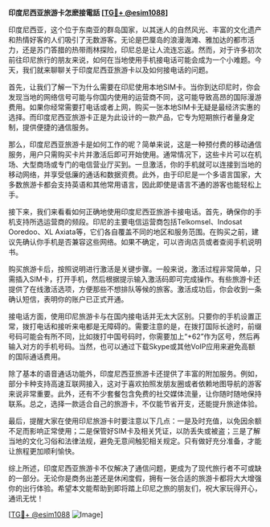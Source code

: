 **印度尼西亚旅游卡怎麽接電話 [[TG💪+ @esim1088](https://t.me/s/esim1088)]**

印度尼西亚，这个位于东南亚的群岛国家，以其迷人的自然风光、丰富的文化遗产和热情好客的人们吸引了无数游客。无论是巴厘岛的浪漫海滩、雅加达的都市活力，还是苏门答腊的热带雨林探险，印尼总是让人流连忘返。然而，对于许多初次前往印尼旅行的朋友来说，如何在当地使用手机接电话可能会成为一个小难题。今天，我们就来聊聊关于印度尼西亚旅游卡以及如何接电话的问题。

首先，让我们了解一下为什么需要在印尼使用本地SIM卡。当你到达印尼时，你会发现当地的网络信号可能与你国内使用的运营商不同，这可能导致高昂的国际漫游费用。如果你经常需要打电话或者上网，购买一张本地SIM卡无疑是最经济实惠的选择。而印度尼西亚旅游卡正是为此设计的一款产品，它专为短期旅行者量身定制，提供便捷的通信服务。

那么，印度尼西亚旅游卡是如何工作的呢？简单来说，这是一种预付费的移动通信服务，用户只需购买卡片并激活后即可开始使用。通常情况下，这些卡片可以在机场、大型商场或专门的电信营业厅买到。一旦激活，你的手机就可以连接到当地的移动网络，并享受低廉的通话和数据资费。此外，由于印尼是一个多语言国家，大多数旅游卡都会支持英语和其他常用语言，因此即使是语言不通的游客也能轻松上手。

接下来，我们来看看如何正确地使用印度尼西亚旅游卡接电话。首先，确保你的手机支持所选运营商的频段。印尼的主要电信运营商包括Telkomsel、Indosat Ooredoo、XL Axiata等，它们各自覆盖不同的地区和服务范围。在购买之前，建议先确认你手机是否兼容这些网络。如果不确定，可以咨询店员或者查阅手机说明书。

购买旅游卡后，按照说明进行激活是关键步骤。一般来说，激活过程非常简单，只需插入SIM卡，打开手机，然后根据提示输入激活码即可完成操作。有些旅游卡还提供了在线激活选项，方便那些不想排队等候的旅客。激活成功后，你会收到一条确认短信，表明你的账户已正式开通。

接电话方面，使用印尼旅游卡与在国内接电话并无太大区别。只要你的手机设置正常，拨打电话和接听来电都是无障碍的。需要注意的是，在拨打国际长途时，前缀号码可能会有所不同，比如拨打中国号码时，你需要加上“+62”作为区号，然后再输入对方的手机号码。当然，也可以通过下载Skype或其他VoIP应用来避免高额的国际通话费用。

除了基本的语音通话功能外，印度尼西亚旅游卡还提供了丰富的附加服务。例如，部分卡种支持高速互联网接入，这对于喜欢拍照发朋友圈或者依赖地图导航的游客来说非常重要。此外，还有不少套餐包含免费的社交媒体流量，让你随时随地保持联系。总之，选择一款适合自己的旅游卡，不仅能节省开支，还能提升旅途体验。

最后，提醒大家在使用印尼旅游卡时要注意以下几点：一是及时充值，以免因余额不足而影响正常使用；二是保管好SIM卡及相关凭证，以防丢失或被盗；三是了解当地的文化习俗和法律法规，避免无意间触犯相关规定。只有做好充分准备，才能让旅程更加顺利愉快。

综上所述，印度尼西亚旅游卡不仅解决了通信问题，更成为了现代旅行者不可或缺的一部分。无论你是商务出差还是休闲度假，拥有一张合适的旅游卡都将大大增强你的出行体验。希望本文能帮助到即将踏上印尼之旅的朋友们，祝大家玩得开心，通讯无忧！

[[TG💪+ @esim1088](https://t.me/s/esim1088) ![Image](https://i.postimg.cc/4NQfJmqS/Snipaste-2025-05-13-00-14-12.png)]